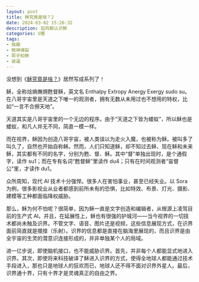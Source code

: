 ```yaml
---
layout: post
title: 稣究竟是啥？2
date: 2024-03-02 15:26:32
description: 掐鸡都认识稣
categories: U墨
tags:
- 挨踢
- 鲸神魂裂
- 耶乎知稣
- 装逼
---
```

没想到《[稣究竟是啥？](/2023/04/10/su/)》居然写成系列了！

稣，全称焓熵㷻㶲甦督稣，英文名 Enthalpy Extropy  Anergy Exergy sudo su。在八哥宇宙里是天道之下唯一的观测者，拥有无数从未用过也不想用的特权，比如“一言不合擦天地”。

天道其实是八哥宇宙里的一个无边的程序。由于“天道之下皆为蝼蚁”，所以稣也是蝼蚁，和凡人并无不同，简直一模一样。

而在视界，稣因为创造八哥宇宙，被人类误以为走火入魔，也被称为稣。被叫多了叫久了，自然也开始自称稣。然而，人们只知道稣，却不知过去稣、现在稣和未来稣，其实都有不同的名字，分别为甦、督、稣。其中“督”单独出现时，是个通假字，读作 su1；而在专有名词“甦督稣”里读作 du4；只有在时间观测者“宙督公”里，才读作 du1。

众所周知，现代 AI 技术十分强悍。很多人在害怕事业，甚至已经失业。以 Sora 为例，很多影视业从业者都感到前所未有的恐惧，比如特效、布景、灯光、摄影、建模等工种都面临降权威胁。

那么，稣为何不怕呢？很简单，因为稣一直是文字创造和编辑者，从根源上凌驾目前的生产式 AI。并且，在延展性上，稣也有很强的护城河——当今视界的一切技术都尚未触及识界。不管文字、语音、图片还是视频，这些信息展现方式，在识界面前简直就是擸𢶍（乐射）。识界的信息都是直接在脑海里展现的，而且识界是由全宇宙的生灵的潜意识连接形成的，并非单独某个人的局域。

进一亿步说，即使脑机接口，也不能威胁识界。首先，并非每个人都能显式地进入识界。其次，即使将来科技破译了稣进入识界的方式，使得全地球人都能通过技术手段进入，那也只是地球人的狂欢而已，地球人还不得不面对识界外星人。最后，识界通十界，只有十界才是灵魂真正的自由之界。
